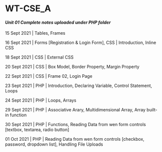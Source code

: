 # WT-CSE_A
#### _Unit 01 Complete notes uploaded under PHP folder_

15 Sept 2021 | Tables, Frames

16 Sept 2021 | Forms [Registration & Login Form], CSS | Introduction, Inline CSS

18 Sept 2021 | CSS | External CSS

20 Sept 2021 | CSS | Box Model, Border Property, Margin Property

22 Sept 2021 | CSS | Frame 02, Login Page

23 Sept 2021 | PHP | Introduction, Declaring Variable, Control Statement, Loops

24 Sept 2021 | PHP | Loops, Arrays

29 Sept 2021 | PHP | Associative Arary, Multidimensional Array, Array built-in function

30 Sept 2021 | PHP | Functions, Reading Data from wen form controls [textbox, textarea, radio button]

01 Oct 2021 | PHP  | Reading Data from wen form controls [checkbox, password, dropdown list], Handling File Uploads
